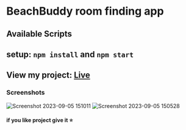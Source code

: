 # BeachBuddy room finding app

## Available Scripts
## setup: `npm install` and `npm start`

## View my project: [Live](https://beachbuddy-rooms.netlify.app)

### Screenshots
![Screenshot 2023-09-05 151011](https://github.com/amanr-dev/beachbuddy-rooms-app/assets/124811276/53e5520f-63d6-4f83-bbef-733215934d43)
![Screenshot 2023-09-05 150528](https://github.com/amanr-dev/beachbuddy-rooms-app/assets/124811276/2af59a79-3a0c-41aa-8d15-471b1021ca64)

#### if you like project give it ⭐
